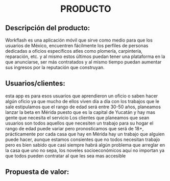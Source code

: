 ﻿<center><h1>PRODUCTO</h1></center>

## Descripción del producto:
Workflash es una aplicación móvil que sirve como medio para que los usuarios de México, encuentren fácilmente los perfiles de personas dedicadas a oficios específicos atles como plomería, carpintería, reparación, etc. y al mismo estos últimos puedan tener una plataforma en la que anunciarse, ser más contratados y al mismo tiempo puedan aumentar sus ingresos por la reputación que construyan.

## Usuarios/clientes:
esta app es para esos usuarios que aprendieron un oficio o saben hacer algún oficio ya que mucho de ellos viven día a día con los trabajos que le sale estipulamos que el rango de edad será entre 30-50 años, planeamos lanzar la beta en Mérida puesto que es la capital de Yucatán y hay mas gente que necesita el servicio
Los clientes que planeamos que sean usuarios son todos aquellos que necesiten un trabajo para su hogar el rango de edad puede variar pero pronosticamos que será de 18+, prácticamente por cada casa que hay en Mérida hay un trabajo que alguien puede hacer, aunque estamos consientes que no todos necesitan trabajo pero es bien sabido que casi siempre habrá algún problema que arreglar en la casa que uno no sepa, los noveles socioeconómicos aquí no importan ya que todos pueden contratar al que les sea mas accesible

## Propuesta de valor:


<!--stackedit_data:
eyJoaXN0b3J5IjpbMzM3MDQ0NjAyLDIwMzAyMzI0MDVdfQ==
-->